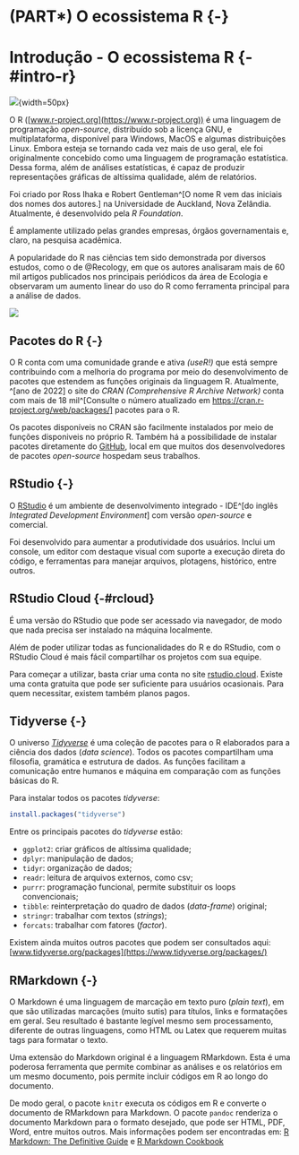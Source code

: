 

# (PART\*) O ecossistema R {-} 

# Introdução - O ecossistema R {-#intro-r}

![](https://www.r-project.org/logo/Rlogo.svg){width=50px}

O R ([www.r-project.org](https://www.r-project.org)) é uma linguagem de programação *open-source*, distribuído sob a licença GNU, e multiplataforma, disponível para Windows, MacOS e algumas distribuições Linux. Embora esteja se tornando cada vez mais de uso geral, ele foi originalmente concebido como uma linguagem de programação estatística. Dessa forma, além de análises estatísticas, é capaz de produzir representações gráficas de altíssima qualidade, além de relatórios. 

Foi criado por Ross Ihaka e Robert Gentleman^[O nome R vem das iniciais dos nomes dos autores.] na Universidade de Auckland, Nova Zelândia. Atualmente, é desenvolvido pela *R Foundation*.

É amplamente utilizado pelas grandes empresas, órgãos governamentais e, claro, na pesquisa acadêmica.

A popularidade do R nas ciências tem sido demonstrada por diversos estudos, como o de @Recology, em que os autores analisaram mais de 60 mil artigos publicados nos principais periódicos da área de Ecologia e observaram um aumento linear do uso do R como ferramenta principal para a análise de dados. 


![](https://esajournals.onlinelibrary.wiley.com/cms/asset/ab2bdcf1-af62-4e5e-bd0c-32f60c1138c7/ecs22567-fig-0001-m.png)<!-- -->



## Pacotes do R {-}

O R conta com uma comunidade grande e ativa *(useR!)* que está sempre contribuindo com a melhoria do programa por meio do desenvolvimento de pacotes que estendem as funções originais da linguagem R. Atualmente, ^[ano de 2022] o site do *CRAN (Comprehensive R Archive Network)* conta com mais de 18 mil^[Consulte o número atualizado em https://cran.r-project.org/web/packages/] pacotes para o R.

Os pacotes disponíveis no CRAN são facilmente instalados por meio de funções disponiveis no próprio R. Também há a possibilidade de instalar pacotes diretamente do [GitHub](https://github.com/), local em que muitos dos desenvolvedores de pacotes *open-source* hospedam seus trabalhos. 

## RStudio {-}

O [RStudio](https://www.rstudio.com/) é um ambiente de desenvolvimento integrado - IDE^[do inglês *Integrated Development Environment*] com versão *open-source* e comercial.

Foi desenvolvido para aumentar a produtividade dos usuários. Inclui um console, um editor com destaque visual com suporte a execução direta do código, e ferramentas para manejar arquivos, plotagens, histórico, entre outros.

## RStudio Cloud {-#rcloud}

É uma versão do RStudio que pode ser acessado via navegador, de modo que nada precisa ser instalado na máquina localmente.

Além de poder utilizar todas as funcionalidades do R e do RStudio, com o RStudio Cloud é mais fácil compartilhar os projetos com sua equipe.

Para começar a utilizar, basta criar uma conta no site [rstudio.cloud](https://rstudio.cloud/). Existe uma conta gratuita que pode ser suficiente para usuários ocasionais. Para quem necessitar, existem também planos pagos.

## Tidyverse {-}

O universo [*Tidyverse*](https://www.tidyverse.org/) é uma coleção de pacotes para o R elaborados para a ciência dos dados (*data science*). Todos os pacotes compartilham uma filosofia, gramática e estrutura de dados. As funções facilitam a comunicação entre humanos e máquina em comparação com as funções básicas do R.

Para instalar todos os pacotes *tidyverse*:

```r
install.packages("tidyverse")
```

Entre os principais pacotes do *tidyverse* estão:

* `ggplot2`: criar gráficos de altíssima qualidade;
* `dplyr`: manipulação de dados;
* `tidyr`: organização de dados;
* `readr`: leitura de arquivos externos, como csv;
* `purrr`: programação funcional, permite substituir os loops convencionais;
* `tibble`: reinterpretação do quadro de dados (*data-frame*) original;
* `stringr`: trabalhar com textos (*strings*);
* `forcats`: trabalhar com fatores (*factor*).

Existem ainda muitos outros pacotes que podem ser consultados aqui: [www.tidyverse.org/packages](https://www.tidyverse.org/packages/)


## RMarkdown {-}

O Markdown é uma linguagem de marcação em texto puro (*plain text*), em que são utilizadas marcações (muito sutis) para títulos, links e formatações em geral. Seu resultado é bastante legível mesmo sem processamento, diferente de outras linguagens, como HTML ou Latex que requerem muitas tags para formatar o texto.

Uma extensão do Markdown original é a linguagem RMarkdown. Esta é uma poderosa ferramenta que permite combinar as análises e os relatórios em um mesmo documento, pois permite  incluir códigos em R ao longo do documento.

De modo geral, o pacote `knitr` executa os códigos em R e converte o documento de RMarkdown para Markdown. O pacote `pandoc` renderiza o documento Markdown para o formato desejado, que pode ser HTML, PDF, Word, entre muitos outros. 
Mais informações podem ser encontradas em: [R Markdown: The Definitive Guide](https://bookdown.org/yihui/rmarkdown/) e [R Markdown Cookbook](https://bookdown.org/yihui/rmarkdown-cookbook/)

<!-- Os pacotes do *tidyverse* auxiliam nos seguintes passos da análise de dados: -->

<!-- ```{r echo=FALSE} -->
<!-- DiagrammeR::grViz( -->
<!--   "digraph G { -->
<!-- rankdir=LR -->

<!--      compound=true -->

<!--     subgraph cluster { -->
<!--  node [style=filled] -->
<!--         Transformar Visualizar Modelar -->
<!--         label = 'Entender' -->
<!--         color=blue -->
<!--     } -->
<!-- Importar->Organizar -->
<!-- Transformar->Visualizar -->
<!-- Visualizar->Modelar -->
<!-- Modelar->Transformar -->

<!--     Organizar -> Transformar [lhead=cluster] -->
<!--     Modelar->Comunicar[ltail=cluster] -->
<!-- }" -->
<!-- ) -->
<!-- ``` -->
<!-- Adaptado de @R4ds. -->


